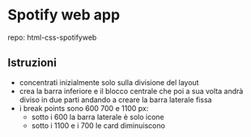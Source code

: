 Spotify web app
===
repo: html-css-spotifyweb
## Istruzioni
- concentrati inizialmente solo sulla divisione del layout
- crea la barra inferiore e il blocco centrale che poi a sua volta andrà diviso in due parti andando a creare la barra laterale fissa
- i break points sono 600 700 e 1100 px:
   - sotto i 600 la barra laterale è solo icone
   - sotto i 1100 e i 700 le card diminuiscono 


